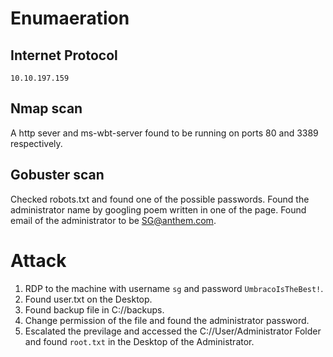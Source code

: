 # Enumaeration
## Internet Protocol
```
10.10.197.159
```
## Nmap scan
A http sever and ms-wbt-server found to be running on ports 80 and 3389 respectively.
## Gobuster scan
Checked robots.txt and found one of the possible passwords.
Found the administrator name by googling poem written in one of the page.
Found email of the administrator to be SG@anthem.com.
# Attack
1. RDP  to the machine with username `sg` and password `UmbracoIsTheBest!`.
2. Found user.txt on the Desktop.
3. Found backup file in C://backups.
4. Change permission of the file and found the administrator password.
5. Escalated the previlage and accessed the C://User/Administrator Folder and found `root.txt` in the Desktop of the Administrator.
